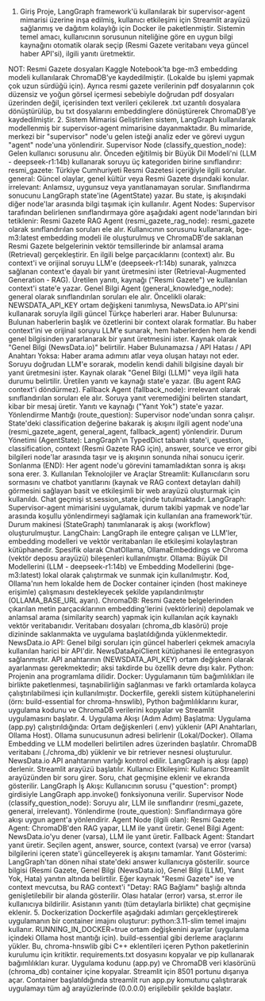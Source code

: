 1. Giriş
Proje, LangGraph framework'ü kullanılarak bir supervisor-agent mimarisi üzerine inşa edilmiş, kullanıcı etkileşimi için Streamlit arayüzü sağlanmış ve dağıtım kolaylığı için Docker ile paketlenmiştir. Sistemin temel amacı, kullanıcının sorusunun niteliğine göre en uygun bilgi kaynağını otomatik olarak seçip (Resmi Gazete veritabanı veya güncel haber API'si), ilgili yanıtı üretmektir.

NOT: Resmi Gazete dosyaları Kaggle Notebook’ta bge-m3 embedding modeli kullanılarak ChromaDB’ye kaydedilmiştir. (Lokalde bu işlemi yapmak çok uzun sürdüğü için). Ayrıca resmi gazete verilerinin pdf dosyalarının çok düzensiz ve yoğun görsel içermesi sebebiyle doğrudan pdf dosyaları üzerinden değil, içerisinden text verileri çekilerek .txt uzantılı dosyalara dönüştürülüp, bu txt dosyalarını embeddinglere dönüştürerek ChromaDB’ye kaydedilmiştir.
2. Sistem Mimarisi
Geliştirilen sistem, LangGraph kullanılarak modellenmiş bir supervisor-agent mimarisine dayanmaktadır. Bu mimaride, merkezi bir "supervisor" node'u gelen isteği analiz eder ve görevi uygun "agent" node'una yönlendirir.
Supervisor Node (classify_question_node):
Gelen kullanıcı sorusunu alır.
Önceden eğitilmiş bir Büyük Dil Modeli'ni (LLM - deepseek-r1:14b) kullanarak soruyu üç kategoriden birine sınıflandırır:
resmi_gazete: Türkiye Cumhuriyeti Resmi Gazetesi içeriğiyle ilgili sorular.
general: Güncel olaylar, genel kültür veya Resmi Gazete dışındaki konular.
irrelevant: Anlamsız, uygunsuz veya yanıtlanamayan sorular.
Sınıflandırma sonucunu LangGraph state'ine (AgentState) yazar. Bu state, iş akışındaki diğer node'lar arasında bilgi taşımak için kullanılır.
Agent Nodes: Supervisor tarafından belirlenen sınıflandırmaya göre aşağıdaki agent node'larından biri tetiklenir:
Resmi Gazete RAG Agent (resmi_gazete_rag_node):
resmi_gazete olarak sınıflandırılan soruları ele alır.
Kullanıcının sorusunu kullanarak, bge-m3:latest embedding modeli ile oluşturulmuş ve ChromaDB'de saklanan Resmi Gazete belgelerinin vektör temsillerinde bir anlamsal arama (Retrieval) gerçekleştirir.
En ilgili belge parçacıklarını (context) alır.
Bu context'i ve orijinal soruyu LLM'e (deepseek-r1:14b) sunarak, yalnızca sağlanan context'e dayalı bir yanıt üretmesini ister (Retrieval-Augmented Generation - RAG).
Üretilen yanıtı, kaynağı ("Resmi Gazete") ve kullanılan context'i state'e yazar.
Genel Bilgi Agent (general_knowledge_node):
general olarak sınıflandırılan soruları ele alır.
Öncelikli olarak: NEWSDATA_API_KEY ortam değişkeni tanımlıysa, NewsData.io API'sini kullanarak soruyla ilgili güncel Türkçe haberleri arar.
Haber Bulunursa: Bulunan haberlerin başlık ve özetlerini bir context olarak formatlar. Bu haber context'ini ve orijinal soruyu LLM'e sunarak, hem haberlerden hem de kendi genel bilgisinden yararlanarak bir yanıt üretmesini ister. Kaynak olarak "Genel Bilgi (NewsData.io)" belirtilir.
Haber Bulunamazsa / API Hatası / API Anahtarı Yoksa: Haber arama adımını atlar veya oluşan hatayı not eder. Soruyu doğrudan LLM'e sorarak, modelin kendi dahili bilgisine dayalı bir yanıt üretmesini ister. Kaynak olarak "Genel Bilgi (LLM)" veya ilgili hata durumu belirtilir.
Üretilen yanıtı ve kaynağı state'e yazar. (Bu agent RAG context'i döndürmez).
Fallback Agent (fallback_node):
irrelevant olarak sınıflandırılan soruları ele alır.
Soruya yanıt veremediğini belirten standart, kibar bir mesaj üretir.
Yanıtı ve kaynağı ("Yanıt Yok") state'e yazar.
Yönlendirme Mantığı (route_question): Supervisor node'undan sonra çalışır. State'deki classification değerine bakarak iş akışını ilgili agent node'una (resmi_gazete_agent, general_agent, fallback_agent) yönlendirir.
Durum Yönetimi (AgentState): LangGraph'ın TypedDict tabanlı state'i, question, classification, context (Resmi Gazete RAG için), answer, source ve error gibi bilgileri node'lar arasında taşır ve iş akışının sonunda nihai sonucu içerir.
Sonlanma (END): Her agent node'u görevini tamamladıktan sonra iş akışı sona erer.
3. Kullanılan Teknolojiler ve Araçlar
Streamlit: Kullanıcıların soru sormasını ve chatbot yanıtlarını (kaynak ve RAG context detayları dahil) görmesini sağlayan basit ve etkileşimli bir web arayüzü oluşturmak için kullanıldı. Chat geçmişi st.session_state içinde tutulmaktadır.
LangGraph: Supervisor-agent mimarisini uygulamak, durum takibi yapmak ve node'lar arasında koşullu yönlendirmeyi sağlamak için kullanılan ana framework'tür. Durum makinesi (StateGraph) tanımlanarak iş akışı (workflow) oluşturulmuştur.
LangChain: LangGraph ile entegre çalışan ve LLM'ler, embedding modelleri ve vektör veritabanları ile etkileşimi kolaylaştıran kütüphanedir. Spesifik olarak ChatOllama, OllamaEmbeddings ve Chroma (vektör deposu arayüzü) bileşenleri kullanılmıştır.
Ollama: Büyük Dil Modellerini (LLM - deepseek-r1:14b) ve Embedding Modellerini (bge-m3:latest) lokal olarak çalıştırmak ve sunmak için kullanılmıştır. Kod, Ollama'nın hem lokalde hem de Docker container içinden (host makineye erişimle) çalışmasını destekleyecek şekilde yapılandırılmıştır (OLLAMA_BASE_URL ayarı).
ChromaDB: Resmi Gazete belgelerinden çıkarılan metin parçacıklarının embedding'lerini (vektörlerini) depolamak ve anlamsal arama (similarity search) yapmak için kullanılan açık kaynaklı vektör veritabanıdır. Veritabanı dosyaları (chroma_db klasörü) proje dizininde saklanmakta ve uygulama başlatıldığında yüklenmektedir.
NewsData.io API: Genel bilgi soruları için güncel haberleri çekmek amacıyla kullanılan harici bir API'dir. NewsDataApiClient kütüphanesi ile entegrasyon sağlanmıştır. API anahtarının (NEWSDATA_API_KEY) ortam değişkeni olarak ayarlanması gerekmektedir; aksi takdirde bu özellik devre dışı kalır.
Python: Projenin ana programlama dilidir.
Docker: Uygulamanın tüm bağımlılıkları ile birlikte paketlenmesi, taşınabilirliğin sağlanması ve farklı ortamlarda kolayca çalıştırılabilmesi için kullanılmıştır. Dockerfile, gerekli sistem kütüphanelerini (örn: build-essential for chroma-hnswlib), Python bağımlılıklarını kurar, uygulama kodunu ve ChromaDB verilerini kopyalar ve Streamlit uygulamasını başlatır.
4. Uygulama Akışı (Adım Adım)
Başlatma: Uygulama (app.py) çalıştırıldığında:
Ortam değişkenleri (.env) yüklenir (API Anahtarları, Ollama Host).
Ollama sunucusunun adresi belirlenir (Lokal/Docker).
Ollama Embedding ve LLM modelleri belirtilen adres üzerinden başlatılır.
ChromaDB veritabanı (./chroma_db) yüklenir ve bir retriever nesnesi oluşturulur.
NewsData.io API anahtarının varlığı kontrol edilir.
LangGraph iş akışı (app) derlenir.
Streamlit arayüzü başlatılır.
Kullanıcı Etkileşimi:
Kullanıcı Streamlit arayüzünden bir soru girer.
Soru, chat geçmişine eklenir ve ekranda gösterilir.
LangGraph İş Akışı:
Kullanıcının sorusu {"question": prompt} girdisiyle LangGraph app.invoke() fonksiyonuna verilir.
Supervisor Node (classify_question_node): Soruyu alır, LLM ile sınıflandırır (resmi_gazete, general, irrelevant).
Yönlendirme (route_question): Sınıflandırmaya göre akışı uygun agent'a yönlendirir.
Agent Node (ilgili olan):
Resmi Gazete Agent: ChromaDB'den RAG yapar, LLM ile yanıt üretir.
Genel Bilgi Agent: NewsData.io'yu dener (varsa), LLM ile yanıt üretir.
Fallback Agent: Standart yanıt üretir.
Seçilen agent, answer, source, context (varsa) ve error (varsa) bilgilerini içeren state'i güncelleyerek iş akışını tamamlar.
Yanıt Gösterimi:
LangGraph'tan dönen nihai state'deki answer kullanıcıya gösterilir.
source bilgisi (Resmi Gazete, Genel Bilgi (NewsData.io), Genel Bilgi (LLM), Yanıt Yok, Hata) yanıtın altında belirtilir.
Eğer kaynak "Resmi Gazete" ise ve context mevcutsa, bu RAG context'i "Detay: RAG Bağlamı" başlığı altında genişletilebilir bir alanda gösterilir.
Olası hatalar (error) varsa, st.error ile kullanıcıya bildirilir.
Asistanın yanıtı (tüm detaylarla birlikte) chat geçmişine eklenir.
5. Dockerization
Dockerfile aşağıdaki adımları gerçekleştirerek uygulamanın bir container imajını oluşturur:
python:3.11-slim temel imajını kullanır.
RUNNING_IN_DOCKER=true ortam değişkenini ayarlar (uygulama içindeki Ollama host mantığı için).
build-essential gibi derleme araçlarını yükler. Bu, chroma-hnswlib gibi C++ eklentileri içeren Python paketlerinin kurulumu için kritiktir.
requirements.txt dosyasını kopyalar ve pip kullanarak bağımlılıkları kurar.
Uygulama kodunu (app.py) ve ChromaDB veri klasörünü (chroma_db) container içine kopyalar.
Streamlit için 8501 portunu dışarıya açar.
Container başlatıldığında streamlit run app.py komutunu çalıştırarak uygulamayı tüm ağ arayüzlerinde (0.0.0.0) erişilebilir şekilde başlatır.
